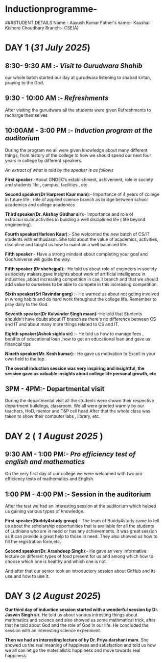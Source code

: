 




# Inductionprogramme-

###STUDENT DETAILS 
Name:- Aayush Kumar 
Father's name:- Kaushal Kishore Choudhary 
Branch:- CSE(A)


# DAY 1 (*31 July 2025*)

## 8:30- 9:30 AM :- *Visit to Gurudwara Shahib*
our whole batch started our day at gurudwara listening to shabad kirtan, praying to the God.

## 9:30 - 10:00 AM :- *Refreshments* 
After visiting the gurudwara all the students were given Refreshments to recharge themselves 

## 10:00AM - 3:00 PM :- *Induction program at the auditorium*


During the program we all were given knowledge about many different things, from history of the college to how we should spend our next four years in college by different speakers.

*An extract of what is told by the speaker is as follows*




**First speaker**:-About GNDEC’s establishment, achivement, role in society and students life , campus, facilities , etc 


**Second speaker(Dr Harpreet Kaur mam)**:- Importance of 4 years of college in future life , role of applied science branch as bridge between school academics and college academics 


**Third speaker(Dr. Akshay Girdhar sir)**:- Importance and role of extracurricular activities in building a well disciplined life ( life beyond engineering).



**Fourth speaker(Harleen Kaur)**:- She welcomed the new batch of CS/IT students with enthusiasm. She told about the value of academics, activities, discipline and taught us how to maintain a well balanced life.


**Fifth speaker**:- Have a strong mindset about completing your goal and God/universe will guide the way.


**Fifth speaker (Dr shehejpal)**:- He told us about role of engineers in society as society makers,gave insights about work of  artificial intelligence in industries ,about increasing competition in cse,it branch and that we should add value to ourselves to be able to compete in this increasing competition.


**Sixth speaker(Sri Ravindar garg)** :- He warned us about not geting involved in wrong habits and do hard work throughout the college life. Remember to pray daily to the God.


**Seventh speaker(Dr Kulwinder Singh maan)**:-He told that Students shouldn't have doubt about IT branch as there's no difference between CS and IT and about many more things related to CS and IT.


**Eighth speaker(Ashok sighla sir)** :- He told us how to manage fees , benifits of educational loan ,how to get an educational loan and gave us financial tips 


**Nineth speaker(Mr. Kesh kumar)**:- He gave us motivation to Excell in your own field to the top.


**The overall induction session was very inspiring and insightful, the session gave us valuable insights about college life personal growth, etc**

## 3PM - 4PM:- Departmental visit 
During the departmental visit all the students were shown their respective department buildings, classroom. We all were greeted warmly by our teachers, HoD, mentor and T&P cell head.After that the whole class was taken to show their computer labs , library, etc.

# DAY 2 ( *1 August 2025* )

## 9:30 AM - 1:00 PM:- *Pro efficiency test of english and mathematics*
On the very first day of our college we were welcomed with two pro efficiency tests of mathematics and English.

## 1:00 PM - 4:00 PM :- Session in the auditorium 
After the test we had an interesting session at the auditorium which helped us gaining various types of knowledge.

**First speaker(Buddy4study group)**:- The team of Buddy4study came to tell us about the scholarship opportunities that is available for all the students of Ludhiana who are in need or has any achievements. It was great session as it can provide a great help to those in need. They also showed us how to fill the registration form,etc.

**Second speaker(Dr. Arashdeep Singh)**:- 
He gave an very informative lecture on different types of food present for us and among which how to choose which one is healthy and which one is not. 

And after that our senior took an introductory session about GitHub and its use and how to use it.

# DAY 3 (*2 August 2025*)

**Our third day of induction session started with a wonderful session by Dr. Jaswin Singh sir.** He told us about various intresting things about mathmatics and science and also showed us some mathmatical trick, after that he told about God and the role of God in our life. He concluded the session with an interesting science experiment.

**Then we had an interesting lecture of by Dr. Priya darshani mam.** She showed us the real meaning of happiness and satisfaction and told us how we all can let go the materialistic happiness and move towards real happiness.








